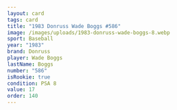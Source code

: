 ```yaml
---
layout: card
tags: card
title: "1983 Donruss Wade Boggs #586"
image: /images/uploads/1983-donruss-wade-boggs-8.webp
sport: Baseball
year: "1983"
brand: Donruss
player: Wade Boggs
lastName: Boggs
number: "586"
isRookie: true
condition: PSA 8
value: 17
order: 140
---
```

